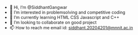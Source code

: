 - 👋 Hi, I’m @SiddhantGangwar
- 👀 I’m interested in problemsolving and competitive coding
- 🌱 I’m currently learning HTML CSS Javascript and C++
- 💞️ I’m looking to collaborate on good project
- 📫 How to reach me email id: siddhant.20204201@mnnit.ac.in

